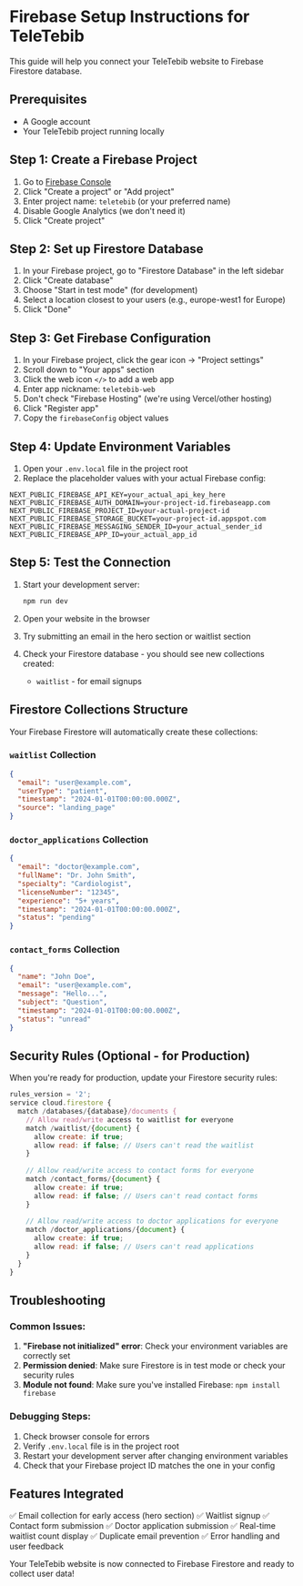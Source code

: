 # Firebase Setup Instructions for TeleTebib

This guide will help you connect your TeleTebib website to Firebase Firestore database.

## Prerequisites

- A Google account
- Your TeleTebib project running locally

## Step 1: Create a Firebase Project

1. Go to [Firebase Console](https://console.firebase.google.com/)
2. Click "Create a project" or "Add project"
3. Enter project name: `teletebib` (or your preferred name)
4. Disable Google Analytics (we don't need it)
5. Click "Create project"

## Step 2: Set up Firestore Database

1. In your Firebase project, go to "Firestore Database" in the left sidebar
2. Click "Create database"
3. Choose "Start in test mode" (for development)
4. Select a location closest to your users (e.g., europe-west1 for Europe)
5. Click "Done"

## Step 3: Get Firebase Configuration

1. In your Firebase project, click the gear icon → "Project settings"
2. Scroll down to "Your apps" section
3. Click the web icon `</>` to add a web app
4. Enter app nickname: `teletebib-web`
5. Don't check "Firebase Hosting" (we're using Vercel/other hosting)
6. Click "Register app"
7. Copy the `firebaseConfig` object values

## Step 4: Update Environment Variables

1. Open your `.env.local` file in the project root
2. Replace the placeholder values with your actual Firebase config:

```env
NEXT_PUBLIC_FIREBASE_API_KEY=your_actual_api_key_here
NEXT_PUBLIC_FIREBASE_AUTH_DOMAIN=your-project-id.firebaseapp.com
NEXT_PUBLIC_FIREBASE_PROJECT_ID=your-actual-project-id
NEXT_PUBLIC_FIREBASE_STORAGE_BUCKET=your-project-id.appspot.com
NEXT_PUBLIC_FIREBASE_MESSAGING_SENDER_ID=your_actual_sender_id
NEXT_PUBLIC_FIREBASE_APP_ID=your_actual_app_id
```

## Step 5: Test the Connection

1. Start your development server:
   ```bash
   npm run dev
   ```

2. Open your website in the browser
3. Try submitting an email in the hero section or waitlist section
4. Check your Firestore database - you should see new collections created:
   - `waitlist` - for email signups

## Firestore Collections Structure

Your Firebase Firestore will automatically create these collections:

### `waitlist` Collection
```json
{
  "email": "user@example.com",
  "userType": "patient",
  "timestamp": "2024-01-01T00:00:00.000Z",
  "source": "landing_page"
}
```

### `doctor_applications` Collection
```json
{
  "email": "doctor@example.com",
  "fullName": "Dr. John Smith",
  "specialty": "Cardiologist",
  "licenseNumber": "12345",
  "experience": "5+ years",
  "timestamp": "2024-01-01T00:00:00.000Z",
  "status": "pending"
}
```

### `contact_forms` Collection
```json
{
  "name": "John Doe",
  "email": "user@example.com",
  "message": "Hello...",
  "subject": "Question",
  "timestamp": "2024-01-01T00:00:00.000Z",
  "status": "unread"
}
```

## Security Rules (Optional - for Production)

When you're ready for production, update your Firestore security rules:

```javascript
rules_version = '2';
service cloud.firestore {
  match /databases/{database}/documents {
    // Allow read/write access to waitlist for everyone
    match /waitlist/{document} {
      allow create: if true;
      allow read: if false; // Users can't read the waitlist
    }
    
    // Allow read/write access to contact forms for everyone
    match /contact_forms/{document} {
      allow create: if true;
      allow read: if false; // Users can't read contact forms
    }
    
    // Allow read/write access to doctor applications for everyone
    match /doctor_applications/{document} {
      allow create: if true;
      allow read: if false; // Users can't read applications
    }
  }
}
```

## Troubleshooting

### Common Issues:

1. **"Firebase not initialized" error**: Check your environment variables are correctly set
2. **Permission denied**: Make sure Firestore is in test mode or check your security rules
3. **Module not found**: Make sure you've installed Firebase: `npm install firebase`

### Debugging Steps:

1. Check browser console for errors
2. Verify `.env.local` file is in the project root
3. Restart your development server after changing environment variables
4. Check that your Firebase project ID matches the one in your config

## Features Integrated

✅ Email collection for early access (hero section)
✅ Waitlist signup
✅ Contact form submission
✅ Doctor application submission
✅ Real-time waitlist count display
✅ Duplicate email prevention
✅ Error handling and user feedback

Your TeleTebib website is now connected to Firebase Firestore and ready to collect user data!
